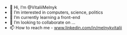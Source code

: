 - 👋 Hi, I’m @VitaliiMelnyk
- 👀 I’m interested in computers, science, politics
- 🌱 I’m currently learning a front-end
- 💞️ I’m looking to collaborate on ...
- 📫 How to reach me  - www.linkedin.com/in/melnykvitalii


<!---
VitaliiMelnyk/VitaliiMelnyk is a ✨ special ✨ repository because its `README.md` (this file) appears on your GitHub profile.
You can click the Preview link to take a look at your changes.
--->
